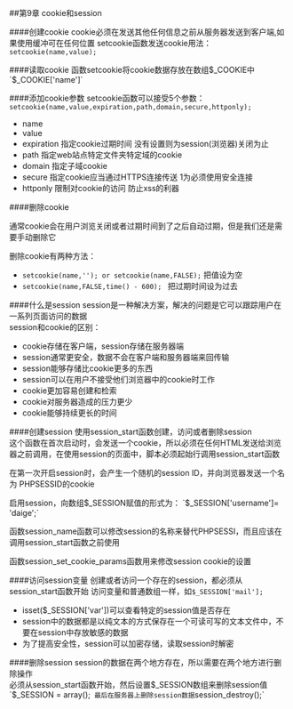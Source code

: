 ##第9章 cookie和session

####创建cookie
cookie必须在发送其他任何信息之前从服务器发送到客户端,如果使用缓冲可在任何位置 
setcookie函数发送cookie用法：  
`setcookie(name,value);`  

####读取cookie
函数setcookie将cookie数据存放在数组$_COOKIE中  
`$_COOKIE['name']`  

####添加cookie参数
setcookie函数可以接受5个参数：
`setcookie(name,value,expiration,path,domain,secure,httponly);`
- name 
- value
- expiration 指定cookie过期时间 没有设置则为session(浏览器)关闭为止
- path  指定web站点特定文件夹特定域的cookie 
- domain  指定子域cookie
- secure  指定cookie应当通过HTTPS连接传送 1为必须使用安全连接
- httponly  限制对cookie的访问  防止xss的利器 

####删除cookie

通常cookie会在用户浏览关闭或者过期时间到了之后自动过期，但是我们还是需要手动删除它  

删除cookie有两种方法：  
- `setcookie(name,''); or setcookie(name,FALSE);` 把值设为空
- `setcookie(name,FALSE,time() - 600); ` 把过期时间设为过去


####什么是session
session是一种解决方案，解决的问题是它可以跟踪用户在一系列页面访问的数据  
session和cookie的区别：
- cookie存储在客户端，session存储在服务器端
- session通常更安全，数据不会在客户端和服务器端来回传输
- session能够存储比cookie更多的东西
- session可以在用户不接受他们浏览器中的cookie时工作
- cookie更加容易创建和检索
- cookie对服务器造成的压力更少
- cookie能够持续更长的时间

####创建session
使用session_start函数创建，访问或者删除session  
这个函数在首次启动时，会发送一个cookie，所以必须在任何HTML发送给浏览器之前调用，在使用session的页面中，脚本必须起始行调用session_start函数  

在第一次开启session时，会产生一个随机的session ID，并向浏览器发送一个名为
PHPSESSID的cookie  

启用session，向数组$_SESSION赋值的形式为：  
`$_SESSION['username']= 'daige';`  

函数session_name函数可以修改session的名称来替代PHPSESSI，而且应该在调用session_start函数之前使用  

函数session_set_cookie_params函数用来修改session cookie的设置


####访问session变量
创建或者访问一个存在的session，都必须从session_start函数开始 
访问变量和普通数组一样，如`$_SESSION['mail'];`  

- isset($_SESSION['var'])可以查看特定的session值是否存在
- session中的数据都是以纯文本的方式保存在一个可读可写的文本文件中，不要在session中存放敏感的数据
- 为了提高安全性，session可以加密存储，读取session时解密

####删除session
session的数据在两个地方存在，所以需要在两个地方进行删除操作  
必须从session_start函数开始，然后设置$_SESSION数组来删除session值  
`$_SESSION = array();` 最后在服务器上删除session数据`session_destroy();`  




